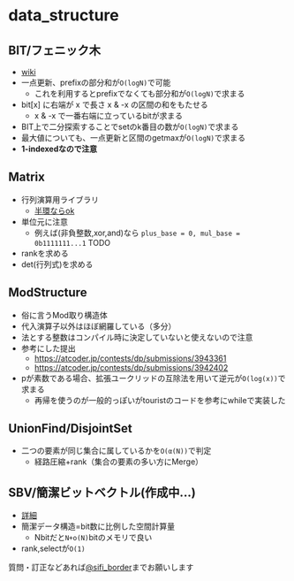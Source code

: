 # data_structure

## BIT/フェニック木
- [wiki](https://ja.wikipedia.org/wiki/フェニック木)
- 一点更新、prefixの部分和が`O(logN)`で可能
  - これを利用するとprefixでなくても部分和が`O(logN)`で求まる
- bit[x] に右端が x で長さ x & -x の区間の和をもたせる
  - x & -x で一番右端に立っているbitが求まる
- BIT上で二分探索することでsetのk番目の数が`O(logN)`で求まる
- 最大値についても、一点更新と区間のgetmaxが`O(logN)`で求まる
- **1-indexedなので注意**

## Matrix
- 行列演算用ライブラリ
	- [半環ならok](https://www.hamayanhamayan.com/entry/2017/03/08/160757)
- 単位元に注意
	- 例えば(非負整数,xor,and)なら `plus_base = 0, mul_base = 0b1111111...1`
TODO
- rankを求める
- det(行列式)を求める

## ModStructure
- 俗に言うMod取り構造体
- 代入演算子以外はほぼ網羅している（多分）
- 法とする整数はコンパイル時に決定していないと使えないので注意
- 参考にした提出
	- https://atcoder.jp/contests/dp/submissions/3943361
	- https://atcoder.jp/contests/dp/submissions/3942402
- pが素数である場合、拡張ユークリッドの互除法を用いて逆元が`O(log(x))`で求まる
	- 再帰を使うのが一般的っぽいがtouristのコードを参考にwhileで実装した

## UnionFind/DisjointSet
- 二つの要素が同じ集合に属しているかを`O(α(N))`で判定
	- 経路圧縮+rank（集合の要素の多い方にMerge）

## SBV/簡潔ビットベクトル(作成中...)
- [詳細](http://d.hatena.ne.jp/takeda25/20140201/1391250137#20140201fn5)
- 簡潔データ構造=bit数に比例した空間計算量
	- Nbitだと`N+o(N)`bitのメモリで良い
- rank,selectが`O(1)`

質問・訂正などあれば[@sifi_border](https://twitter.com/sifi_border)までお願いします
